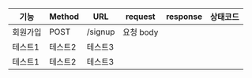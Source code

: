  | 기능   | Method | URL     | request | response | 상태코드 |
|------|--------|---------|---------|----------|--|
 | 회원가입 | POST   | /signup | 요청 body |          |          | |
 | 테스트1 | 테스트2   | 테스트3    |         |          | |
 | 테스트1 | 테스트2   | 테스트3    |         |          | |